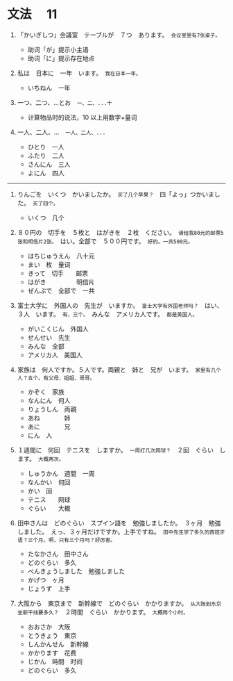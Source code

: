 # 文法　 11

1. 「かいぎしつ」会議室　テーブルが　７つ　あります。　`会议室里有7张桌子。`

   - 助词「が」提示小主语
   - 助词「に」提示存在地点

2. 私は　日本に　一年　います。　`我在日本一年。`

   - いちねん　一年

3. 一つ、二つ、...とお　`一、二、...十`

   - 计算物品时的说法，10 以上用数字+量词

4. 一人、二人、...　`一人、二人、...`

   - ひとり　一人
   - ふたり　二人
   - さんにん　三人
   - よにん　四人

---

1. りんごを　いくつ　かいましたか。　`买了几个苹果？`　四「よっ」つかいました。　`买了四个。`

   - いくつ　几个

2. ８０円の　切手を　５枚と　はがきを　２枚　ください。　`请给我80元的邮票5张和明信片2张。`　はい。全部で　５００円です。　`好的。一共500元。`

   - はちじゅうえん　八十元
   - まい　枚　量词
   - きって　切手　　邮票
   - はがき　　　　　明信片
   - ぜんぶで　全部で　一共

3. 富士大学に　外国人の　先生が　いますか。　`富士大学有外国老师吗？`　はい、３人　います。　`有，三个。`　みんな　アメリカ人です。　`都是美国人。`

   - がいこくじん　外国人
   - せんせい　先生
   - みんな　全部
   - アメリカ人　美国人

4. 家族は　何人ですか。５人です。両親と　姉と　兄が　います。　`家里有几个人？五个。有父母、姐姐、哥哥。`

   - かぞく　家族
   - なんにん　何人
   - りょうしん　両親
   - あね　　　　姉
   - あに　　　　兄
   - にん　人

5. １週間に　何回　テニスを　しますか。　`一周打几次网球？`　２回　ぐらい　します。　`大概两次。`

   - しゅうかん　週間　一周
   - なんかい　何回
   - かい　回
   - テニス　　网球
   - ぐらい　　大概

6. 田中さんは　どのぐらい　スプイン語を　勉強しましたか。　３ヶ月　勉強しました。　えっ、３ヶ月だけですか。上手ですね。　`田中先生学了多久的西班牙语？三个月。啊，只有三个月吗？好厉害。`

   - たなかさん　田中さん
   - どのぐらい　多久
   - べんきょうしました　勉強しました
   - かげつ　ヶ月
   - じょうず　上手

7. 大阪から　東京まで　新幹線で　どのぐらい　かかりますか。　`从大阪到东京坐新干线要多久？`　２時間　ぐらい　かかります。　`大概两个小时。`

   - おおさか　大阪
   - とうきょう　東京
   - しんかんせん　新幹線
   - かかります　花费
   - じかん　時間　时间
   - どのぐらい　多久
